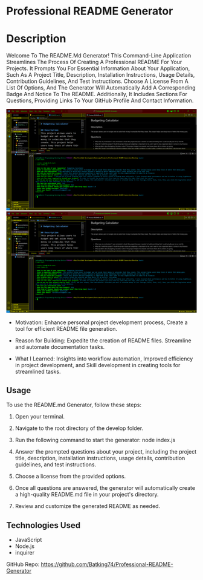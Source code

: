 # Professional README Generator

# Description
Welcome To The README.Md Generator! This Command-Line Application Streamlines The Process Of Creating A Professional README For Your Projects. It Prompts You For Essential Information About Your Application, Such As A Project Title, Description, Installation Instructions, Usage Details, Contribution Guidelines, And Test Instructions. Choose A License From A List Of Options, And The Generator Will Automatically Add A Corresponding Badge And Notice To The README. Additionally, It Includes Sections For Questions, Providing Links To Your GitHub Profile And Contact Information.

![Image of Nazirs Professional README Generator](./Professional-README-Generator.png)
![Image of Nazirs Professional README Generator Video](./Professional-README-Generator.png)

- Motivation: Enhance personal project development process, Create a tool for efficient README file generation.

- Reason for Building: Expedite the creation of README files. Streamline and automate documentation tasks.

- What I Learned: Insights into workflow automation, Improved efficiency in project development, and Skill development in creating tools for streamlined tasks.

## Usage
To use the README.md Generator, follow these steps:

1. Open your terminal.

2. Navigate to the root directory of the develop folder.

3. Run the following command to start the generator: node index.js

4. Answer the prompted questions about your project, including the project title, description, installation instructions, usage details, contribution guidelines, and test instructions.

5. Choose a license from the provided options.

6. Once all questions are answered, the generator will automatically create a high-quality README.md file in your project's directory.

7. Review and customize the generated README as needed.


## Technologies Used
- JavaScript
- Node.js
- inquirer

GitHub Repo: https://github.com/Batking74/Professional-README-Generator
